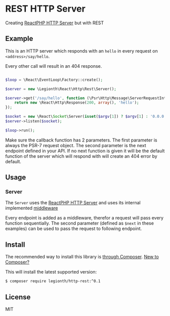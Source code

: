 # REST HTTP Server

Creating [ReactPHP HTTP Server](https://github.com/reactphp/http) but with REST

## Example

This is an HTTP server which responds with an `hello`
in every request on `<address>/say/hello`.

Every other call will result in an 404 response.

```php

$loop = \React\EventLoop\Factory::create();

$server = new \Legionth\React\Http\Rest\Server();

$server->get('/say/hello', function (\Psr\Http\Message\ServerRequestInterface $request, callable $next) {
    return new \React\Http\Response(200, array(), 'hello');
});

$socket = new \React\Socket\Server(isset($argv[1]) ? $argv[1] : '0.0.0.0:0', $loop);
$server->listen($socket);

$loop->run();

```

Make sure the callback function has 2 parameters.
The first parameter is always the PSR-7 request object.
The second parameter is the next endpoint defined in your API.
If no next function is given it will be
the default function of the server which will respond with will create an 404 error by default.

## Usage

### Server

The `Server` uses the [ReactPHP HTTP Server](https://github.com/reactphp/http) and uses
its internal implemented [middleware](https://github.com/reactphp/http#middleware)

Every endpoint is added as a middleware, therefor a request will pass every function
sequentially.
The second parameter (defined as `$next` in these examples) can be used to pass
the request to following endpoint.

## Install

The recommended way to install this library is [through Composer](https://getcomposer.org).
[New to Composer?](https://getcomposer.org/doc/00-intro.md)

This will install the latest supported version:

```bash
$ composer require legionth/http-rest:^0.1
```

## License

MIT